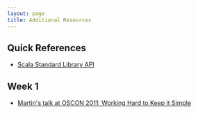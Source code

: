 ```yaml
---
layout: page
title: Additional Resources
---
```


## Quick References

- [Scala Standard Library API](http://www.scala-lang.org/api/)

## Week 1

- [Martin's talk at OSCON 2011: Working Hard to Keep it Simple](http://www.youtube.com/watch?v=3jg1AheF4n0)

